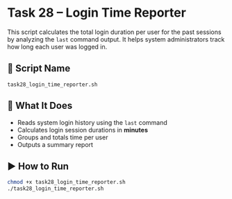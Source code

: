 # Task 28 – Login Time Reporter

This script calculates the total login duration per user for the past sessions by analyzing the `last` command output. It helps system administrators track how long each user was logged in.

## 📜 Script Name
`task28_login_time_reporter.sh`

## 🔧 What It Does
- Reads system login history using the `last` command
- Calculates login session durations in **minutes**
- Groups and totals time per user
- Outputs a summary report

## ▶️ How to Run

```bash
chmod +x task28_login_time_reporter.sh
./task28_login_time_reporter.sh
